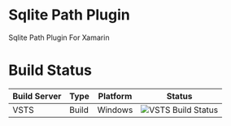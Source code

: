 # Sqlite Path Plugin

Sqlite Path Plugin For Xamarin

# Build Status
                                  
| Build Server  | Type          | Platform   | Status    |
| ------------- | ------------- | ---------  | --------- |
| VSTS          | Build         | Windows    | ![VSTS Build Status](https://manojkulkarni30.visualstudio.com/_apis/public/build/definitions/1f6c8b65-7b6d-46ac-9788-ea19fde83aed/3/badge)
